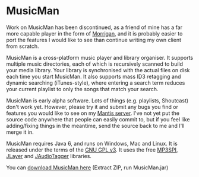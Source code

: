 MusicMan
========

Work on MusicMan has been discontinued, as a friend of mine has a far more capable player in the form of [Morrigan](http://sparktank.net/w/index.php?title=Project_Morrigan), and it is probably easier to port the features I would like to see than continue writing my own client from scratch.



MusicMan is a cross-platform music player and library organiser.  It supports multiple music directories, each of which is recursively scanned to build your media library.  Your library is synchronised with the actual files on disk each time you start MusicMan.  It also supports mass ID3 retagging and dynamic searching (iTunes-style), where entering a search term reduces your current playlist to only the songs that match your search.

MusicMan is early alpha software.  Lots of things (e.g. playlists, Shoutcast) don't work yet.  However, please try it and submit any bugs you find or features you would like to see on my [Mantis server](http://mantis.onlydreaming.net/search.php?project_id=17&sticky_issues=off&sortby=last_updated&dir=DESC&hide_status_id=-2).  I've not yet put the source code anywhere that people can easily commit to, but if you feel like adding/fixing things in the meantime, send the source back to me and I'll merge it in.

MusicMan requires Java 6, and runs on Windows, Mac and Linux.  It is released under the terms of the [GNU GPL v3](http://www.gnu.org/licenses/gpl.html).  It uses the free [MP3SPI](http://www.javazoom.net/mp3spi/mp3spi.html), [JLayer](http://www.javazoom.net/javalayer/javalayer.html) and [JAudioTagger](http://www.jthink.net/jaudiotagger) libraries.

You can [download MusicMan here](http://www.onlydreaming.net/files/MusicMan/MusicMan.zip) (Extract ZIP, run MusicMan.jar)
